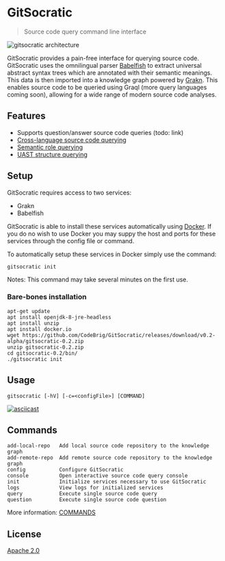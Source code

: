 # GitSocratic
> Source code query command line interface

![gitsocratic architecture](https://user-images.githubusercontent.com/3278877/49333927-57f61280-f585-11e8-9547-b3e10fe54c2d.jpg)

GitSocratic provides a pain-free interface for querying source code. GitSocratic uses the omnilingual parser [Babelfish](https://github.com/bblfsh/bblfshd) to extract universal abstract syntax trees which are annotated with their semantic meanings. This data is then imported into a knowledge graph powered by [Grakn](https://github.com/graknlabs/grakn). This enables source code to be queried using Graql (more query languages coming soon), allowing for a wide range of modern source code analyses.

## Features
 - Supports question/answer source code queries (todo: link)
 - [Cross-language source code querying](https://github.com/CodeBrig/GitSocratic/blob/v0.2-alpha/docs/cross_langauage_query.md)
 - [Semantic role querying](https://github.com/CodeBrig/GitSocratic/blob/v0.2-alpha/docs/semantic_querying.md)
 - [UAST structure querying](https://github.com/CodeBrig/GitSocratic/blob/v0.2-alpha/docs/uast_querying.md)

## Setup

GitSocratic requires access to two services:
 - Grakn
 - Babelfish
 
 GitSocratic is able to install these services automatically using [Docker](https://www.docker.com/).
 If you do no wish to use Docker you may suppy the host and ports for these services through the config file or command.
 
 To automatically setup these services in Docker simply use the command:
 ```
 gitsocratic init
 ```
 
 Notes: This command may take several minutes on the first use.
 
 ### Bare-bones installation
 ```
 apt-get update
apt install openjdk-8-jre-headless
apt install unzip
apt install docker.io
wget https://github.com/CodeBrig/GitSocratic/releases/download/v0.2-alpha/gitsocratic-0.2.zip
unzip gitsocratic-0.2.zip
cd gitsocratic-0.2/bin/
./gitsocratic init
```

## Usage
```
gitsocratic [-hV] [-c=<configFile>] [COMMAND]
```

[![asciicast](https://asciinema.org/a/4uCMnG7FcG89XE01RyFxg2Pnh.svg)](https://asciinema.org/a/4uCMnG7FcG89XE01RyFxg2Pnh)

## Commands

```
add-local-repo   Add local source code repository to the knowledge graph
add-remote-repo  Add remote source code repository to the knowledge graph
config           Configure GitSocratic
console          Open interactive source code query console
init             Initialize services necessary to use GitSocratic
logs             View logs for initialized services
query            Execute single source code query
question         Execute single source code question
```

More information: [COMMANDS](https://github.com/CodeBrig/GitSocratic/blob/master/COMMANDS.md)

## License
[Apache 2.0](https://github.com/CodeBrig/GitSocratic/LICENSE)
